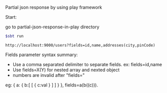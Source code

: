 
Partial json response by using play framework

Start:

go to partial-json-response-in-play directory

```bash
$sbt run
```

```
http://localhost:9000/users?fields=id,name,addresses(city,pinCode)
```
Fields parameter syntax summary:

* Use a comma separated delimiter to separate fields. ex: fields=id,name
* Use fields=X(Y) for nested array and nexted object
* numbers are invalid after "fields="

eg: { a: { b:[ [ { c:val } ] ] } }, fields=a(b((c))).
